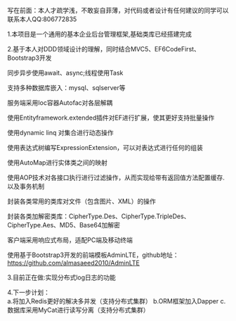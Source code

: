 写在前面：本人才疏学浅，不敢妄自菲薄，对代码或者设计有任何建议的同学可以联系本人QQ:806772835

1.本项目是一个通用的基本企业后台管理框架,基础类库已经搭建完成

2.基于本人对DDD领域设计的理解，同时结合MVC5、EF6CodeFirst、Bootstrap3开发

 同步异步使用await、async;线程使用Task
 
 支持多种数据库嵌入：mysql、sqlserver等
 
 服务端采用Ioc容器Autofac对各层解耦
 
 使用Entityframework.extended插件对EF进行扩展，使其更好支持批量操作
 
 使用dynamic linq 对集合进行动态操作
 
 使用表达式树编写ExpressionExtension，可以对表达式进行任何的组装
 
 使用AutoMap进行实体类之间的映射
 
 使用AOP技术对各接口执行进行过滤操作，从而实现给带有返回值方法配置缓存.以及事务机制
 
 封装各类常用的类库对文件（包含图片、XML）的操作
 
 封装各类加解密类库：CipherType.Des、CipherType.TripleDes、CipherType.Aes、MD5、Base64加解密
 
 客户端采用响应式布局，适配PC端及移动终端
 
 使用基于Bootstrap3开发的前端模板AdminLTE，github地址：https://github.com/almasaeed2010/AdminLTE 

3.目前正在做:实现分布式log日志的功能

4.下一步计划：  
  a.将加入Redis更好的解决多并发（支持分布式集群）
  b.ORM框架加入Dapper
  c.数据库采用MyCat进行读写分离（支持分布式集群）
  
